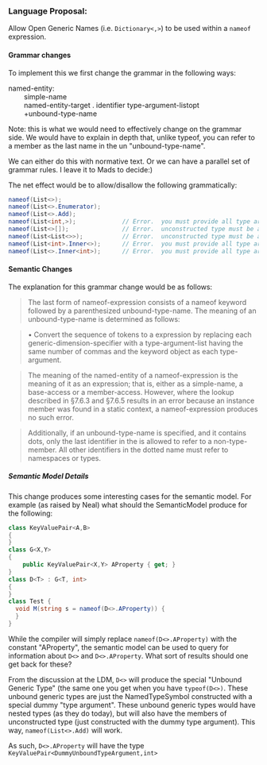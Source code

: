 ### Language Proposal:  
Allow Open Generic Names (i.e. ```Dictionary<,>```) to be used within a ```nameof``` expression.

#### Grammar changes  
To implement this we first change the grammar in the following ways:

named-entity:  
&nbsp;&nbsp;&nbsp;&nbsp;&nbsp;&nbsp;&nbsp;&nbsp;simple-name  
&nbsp;&nbsp;&nbsp;&nbsp;&nbsp;&nbsp;&nbsp;&nbsp;named-entity-target   .   identifier   type-argument-listopt  
&nbsp;&nbsp;&nbsp;&nbsp;&nbsp;&nbsp;&nbsp;&nbsp;+unbound-type-name  

Note: this is what we would need to effectively change on the grammar side.  We would have to explain in depth that, unlike typeof, you can refer to a member as the last name in the un "unbound-type-name".

We can either do this with normative text.  Or we can have a parallel set of grammar rules.  I leave it to Mads to decide:)

The net effect would be to allow/disallow the following grammatically: 

```c#
nameof(List<>);
nameof(List<>.Enumerator);
nameof(List<>.Add);
nameof(List<int,>);             // Error.  you must provide all type arguments, or no type arguments.
nameof(List<>[]);               // Error.  unconstructed type must be at top level.
nameof(List<List<>>);           // Error.  unconstructed type must be at top level.
nameof(List<int>.Inner<>);      // Error.  you must provide all type arguments, or no type arguments.
nameof(List<>.Inner<int>);      // Error.  you must provide all type arguments, or no type arguments.
```

#### Semantic Changes  

The explanation for this grammar change would be as follows:


> The last form of nameof-expression consists of a nameof keyword followed by a parenthesized unbound-type-name.  The meaning of an unbound-type-name is determined as follows:  

> •	Convert the sequence of tokens to a expression by replacing each generic-dimension-specifier with a type-argument-list having the same number of commas and the keyword object as each type-argument.  

> The meaning of the named-entity of a nameof-expression is the meaning of it as an expression; that is, either as a simple-name, a base-access or a member-access. However, where the lookup described in §7.6.3 and §7.6.5 results in an error because an instance member was found in a static context, a nameof-expression produces no such error. 

> Additionally, if an unbound-type-name is specified, and it contains dots, only the last identifier in the is allowed to refer to a non-type-member.  All other identifiers in the dotted name must refer to namespaces or types.

##### Semantic Model Details  
This change produces some interesting cases for the semantic model.  For example (as raised by Neal) what should the SemanticModel produce for the following:

```C#
class KeyValuePair<A,B> 
{
}
class G<X,Y>
{
    public KeyValuePair<X,Y> AProperty { get; }
}
class D<T> : G<T, int>
{
}
class Test {
  void M(string s = nameof(D<>.AProperty)) {
  }
}
```

While the compiler will simply replace ```nameof(D<>.AProperty)``` with the constant "AProperty", the semantic model can be used to query for information about ```D<>``` and ```D<>.AProperty```.  What sort of results should one get back for these?  

From the discussion at the LDM, ```D<>``` will produce the special "Unbound Generic Type" (the same one you get when you have ```typeof(D<>)```.  These unbound generic types are just the NamedTypeSymbol constructed with a special dummy "type argument".  These unbound generic types would have nested types (as they do today), but will also have the members of unconstructed type (just constructed with the dummy type argument).  This way, ```nameof(List<>.Add)``` will work.

As such, ```D<>.AProperty``` will have the type ```KeyValuePair<DummyUnboundTypeArgument,int>```
